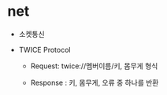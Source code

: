 # net

* 소켓통신

* TWICE Protocol

  * Request: twice://멤버이름/키, 몸무게 형식

  * Response : 키, 몸무게, 오류 중 하나를 반환
